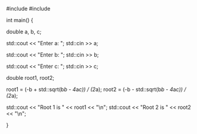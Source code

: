 #include <iostream>
#include <cmath>

int main() {

  double a, b, c;

  std::cout << "Enter a: ";
  std::cin >> a;

  std::cout << "Enter b: ";
  std::cin >> b;

  std::cout << "Enter c: ";
  std::cin >> c;

  double root1, root2;

  root1 = (-b + std::sqrt(b*b - 4*a*c)) / (2*a);
  root2 = (-b - std::sqrt(b*b - 4*a*c)) / (2*a);

  std::cout << "Root 1 is " << root1 << "\n";
  std::cout << "Root 2 is " << root2 << "\n";
  
  
}
